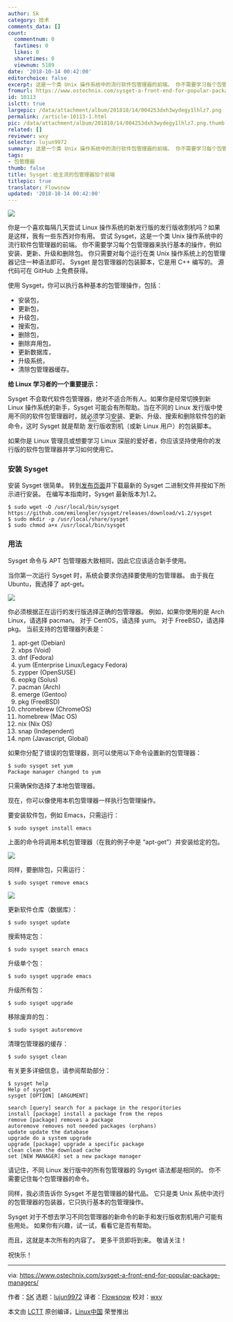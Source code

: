 ```yaml
---
author: Sk
category: 技术
comments_data: []
count:
  commentnum: 0
  favtimes: 0
  likes: 0
  sharetimes: 0
  viewnum: 5189
date: '2018-10-14 00:42:00'
editorchoice: false
excerpt: 这是一个类 Unix 操作系统中的流行软件包管理器的前端。 你不需要学习每个包管理器来执行基本的操作。你只需要对每个运行在类 Unix 操作系统上的包管理器记住一种语法即可。
fromurl: https://www.ostechnix.com/sysget-a-front-end-for-popular-package-managers/
id: 10113
islctt: true
largepic: /data/attachment/album/201810/14/004253dxh3wydegy1lhlz7.png
permalink: /article-10113-1.html
pic: /data/attachment/album/201810/14/004253dxh3wydegy1lhlz7.png.thumb.jpg
related: []
reviewer: wxy
selector: lujun9972
summary: 这是一个类 Unix 操作系统中的流行软件包管理器的前端。 你不需要学习每个包管理器来执行基本的操作。你只需要对每个运行在类 Unix 操作系统上的包管理器记住一种语法即可。
tags:
- 包管理器
thumb: false
title: Sysget：给主流的包管理器加个前端
titlepic: true
translator: Flowsnow
updated: '2018-10-14 00:42:00'
---
```


![](/data/attachment/album/201810/14/004253dxh3wydegy1lhlz7.png)


你是一个喜欢每隔几天尝试 Linux 操作系统的新发行版的发行版收割机吗？如果是这样，我有一些东西对你有用。 尝试 Sysget，这是一个类 Unix 操作系统中的流行软件包管理器的前端。 你不需要学习每个包管理器来执行基本的操作，例如安装、更新、升级和删除包。 你只需要对每个运行在类 Unix 操作系统上的包管理器记住一种语法即可。 Sysget 是包管理器的包装脚本，它是用 C++ 编写的。 源代码可在 GitHub 上免费获得。


使用 Sysget，你可以执行各种基本的包管理操作，包括：


* 安装包，
* 更新包，
* 升级包，
* 搜索包，
* 删除包，
* 删除弃用包，
* 更新数据库，
* 升级系统，
* 清除包管理器缓存。


**给 Linux 学习者的一个重要提示：**


Sysget 不会取代软件包管理器，绝对不适合所有人。如果你是经常切换到新 Linux 操作系统的新手，Sysget 可能会有所帮助。当在不同的 Linux 发行版中使用不同的软件包管理器时，就必须学习安装、更新、升级、搜索和删除软件包的新命令，这时 Sysget 就是帮助<ruby> 发行版收割机 <rt>  distro hopper </rt></ruby>（或新 Linux 用户）的包装脚本。


如果你是 Linux 管理员或想要学习 Linux 深层的爱好者，你应该坚持使用你的发行版的软件包管理器并学习如何使用它。


### 安装 Sysget


安装 Sysget 很简单。 转到[发布页面](https://github.com/emilengler/sysget/releases)并下载最新的 Sysget 二进制文件并按如下所示进行安装。 在编写本指南时，Sysget 最新版本为1.2。



```
$ sudo wget -O /usr/local/bin/sysget https://github.com/emilengler/sysget/releases/download/v1.2/sysget
$ sudo mkdir -p /usr/local/share/sysget
$ sudo chmod a+x /usr/local/bin/sysget
```

### 用法


Sysget 命令与 APT 包管理器大致相同，因此它应该适合新手使用。


当你第一次运行 Sysget 时，系统会要求你选择要使用的包管理器。 由于我在 Ubuntu，我选择了 apt-get。


![](/data/attachment/album/201810/14/004233w263ys8peodwsp4o.png)


你必须根据正在运行的发行版选择正确的包管理器。 例如，如果你使用的是 Arch Linux，请选择 pacman。 对于 CentOS，请选择 yum。 对于 FreeBSD，请选择 pkg。 当前支持的包管理器列表是：


1. apt-get (Debian)
2. xbps (Void)
3. dnf (Fedora)
4. yum (Enterprise Linux/Legacy Fedora)
5. zypper (OpenSUSE)
6. eopkg (Solus)
7. pacman (Arch)
8. emerge (Gentoo)
9. pkg (FreeBSD)
10. chromebrew (ChromeOS)
11. homebrew (Mac OS)
12. nix (Nix OS)
13. snap (Independent)
14. npm (Javascript, Global)


如果你分配了错误的包管理器，则可以使用以下命令设置新的包管理器：



```
$ sudo sysget set yum
Package manager changed to yum
```

只需确保你选择了本地包管理器。


现在，你可以像使用本机包管理器一样执行包管理操作。


要安装软件包，例如 Emacs，只需运行：



```
$ sudo sysget install emacs
```

上面的命令将调用本机包管理器（在我的例子中是 “apt-get”）并安装给定的包。


![](/data/attachment/album/201810/14/004234lhi5mxgwewmmno1g.png)


同样，要删除包，只需运行：



```
$ sudo sysget remove emacs
```

![](/data/attachment/album/201810/14/004235ka1c9rh9bhhch555.png)


更新软件仓库（数据库）：



```
$ sudo sysget update
```

搜索特定包：



```
$ sudo sysget search emacs
```

升级单个包：



```
$ sudo sysget upgrade emacs
```

升级所有包：



```
$ sudo sysget upgrade
```

移除废弃的包：



```
$ sudo sysget autoremove
```

清理包管理器的缓存：



```
$ sudo sysget clean
```

有关更多详细信息，请参阅帮助部分：



```
$ sysget help
Help of sysget
sysget [OPTION] [ARGUMENT]

search [query] search for a package in the resporitories
install [package] install a package from the repos
remove [package] removes a package
autoremove removes not needed packages (orphans)
update update the database
upgrade do a system upgrade
upgrade [package] upgrade a specific package
clean clean the download cache
set [NEW MANAGER] set a new package manager
```

请记住，不同 Linux 发行版中的所有包管理器的 Sysget 语法都是相同的。 你不需要记住每个包管理器的命令。


同样，我必须告诉你 Sysget 不是包管理器的替代品。 它只是类 Unix 系统中流行的包管理器的包装器，它只执行基本的包管理操作。


Sysget 对于不想去学习不同包管理器的新命令的新手和发行版收割机用户可能有些用处。 如果你有兴趣，试一试，看看它是否有帮助。


而且，这就是本次所有的内容了。 更多干货即将到来。 敬请关注！


祝快乐！




---


via: <https://www.ostechnix.com/sysget-a-front-end-for-popular-package-managers/>


作者：[SK](https://www.ostechnix.com/author/sk/) 选题：[lujun9972](https://github.com/lujun9972) 译者：[Flowsnow](https://github.com/Flowsnow) 校对：[wxy](https://github.com/wxy)


本文由 [LCTT](https://github.com/LCTT/TranslateProject) 原创编译，[Linux中国](https://linux.cn/) 荣誉推出